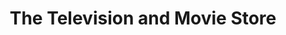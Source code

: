 ---
title: "The Television and Movie Store"
url: /cwmbran/the-television-and-movie-store/
shop: books
---
